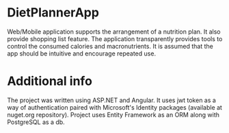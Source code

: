 # DietPlannerApp
Web/Mobile application supports the arrangement of a nutrition plan. 
It also provide shopping list feature.
The application transparently provides tools to control the consumed
calories and macronutrients. It is assumed that the app should be intuitive and encourage repeated use. 

# Additional info
The project was written using ASP.NET and Angular. 
It uses jwt token as a way of authentication paired with Microsoft's Identity packages (available at nuget.org repository). 
Project uses Entity Framework as an ORM along with PostgreSQL as a db.
